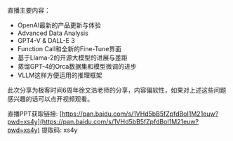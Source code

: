 直播主要内容：

- OpenAI最新的产品更新与体验
- Advanced Data Analysis
- GPT4-V & DALL-E 3
- Function Call和全新的Fine-Tune界面
- 基于Llama-2的开源大模型的进展与差距
- 蒸馏GPT-4的Orca数据集和模型微调的进步
- VLLM这样方便运用的推理框架

此次分享为极客时间6周年徐文浩老师的分享，内容偏软性，如果对上述这些问题感兴趣的话可以点开视频观看。

直播PPT获取链接: [https://pan.baidu.com/s/1VHd5bB5fZpfdBoI1M21euw?pwd=xs4y](https://pan.baidu.com/s/1VHd5bB5fZpfdBoI1M21euw?pwd=xs4y) 提取码: xs4y